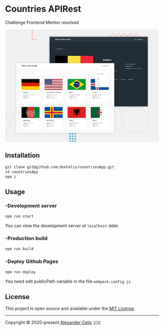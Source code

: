 # Countries APIRest
 
Challenge Frontend Mentor resolved

![REST Countries API with color theme switcher](design/desktop-preview.jpg "desktop-preview")

## Installation

```
git clone git@github.com:donCelis/countriesApp.git
cd countriesApp
npm i
```

## Usage

### -Development server

```bash
npm run start
```

You can view the development server at `localhost:8080`.

### -Production build

```bash
npm run build
```

### -Deploy Github Pages

```bash
npm run deploy
```
You need edit publicPath variable in the file `webpack.config.js`

## License

This project is open source and available under the [MIT License](LICENSE).
___
 
Copyright © 2020-present [Alexander Celis](https://github.com/donCelis) 🇨🇴